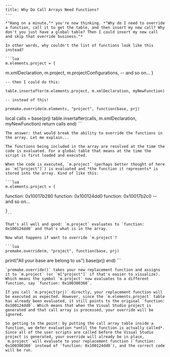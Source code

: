 	---
	title: Why Do Call Arrays Need Functions?
	---
	
	*"Hang on a minute,"* you're now thinking. *"Why do I need to override a function, call it to get the table, and then insert my new call? Why don't you just have a global table? Then I could insert my new call and skip that override business."*
	
	In other words, why couldn't the list of functions look like this instead?
	
	```lua
	m.elements.project = {
m.xmlDeclaration,
m.project,
m.projectConfigurations,
-- and so on...
	}
	
	-- then I could do this:
	
	table.insertafter(m.elements.project, m.xmlDeclaration, myNewFunction)
	
	-- instead of this!
	
	premake.override(m.elements, "project", function(base, prj)
local calls = base(prj)
table.insertafter(calls, m.xmlDeclaration, myNewFunction)
return calls
	end)
	```
	
	The answer: that would break the ability to override the functions in the array. Let me explain...
	
	The functions being included in the array are resolved at the time the code is evaluated. For a global table that means at the time the script is first loaded and executed.
	
	When the code is executed, `m.project` (perhaps better thought of here as `m["project"]`) is evaluated and *the function it represents* is stored into the array. Kind of like this:
	
	```lua
	m.elements.project = {
function: 0x10017b280
function: 0x100124dd0
function: 0x10017b2c0
-- and so on...
	
	}
	```
	
	That's all well and good: `m.project` evaluates to `function: 0x100124dd0` and that's what is in the array.
	
	Now what happens if want to override `m.project`?
	
	```lua
	premake.override(m, "project", function(base, prj)
print("All your base are belong to us")
base(prj)
	end)
	```
	
	`premake.override()` takes your new replacement function and assigns it to `m.project` (or `m["project"]` if that's easier to visualize). Which means the symbol `m.project` now evaluates to a different function, say `function: 0x100300360`.
	
	If you call `m.project(prj)` directly, your replacement function will be executed as expected. However, since the `m.elements.project` table has already been evaluated, it still points to the original `function: 0x100124dd0`. Which means that when the Visual Studio project is generated and that call array is processed, your override will be ignored.
	
	So getting to the point: by putting the call array table inside a function, we defer evaluation *until the function is actually called*. Since all of the user scripts are called before the Visual Studio project is generated, your override will already be in place, `m.project` will evaluate to your replacement function (`function: 0x100300360` instead of `function: 0x100124dd0`), and the correct code will be run.
	